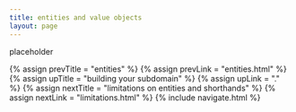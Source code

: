 ```yaml
---
title: entities and value objects
layout: page
---
```


placeholder

{% assign prevTitle = "entities" %}
{% assign prevLink = "entities.html" %}
{% assign upTitle = "building your subdomain" %}
{% assign upLink = "." %}
{% assign nextTitle = "limitations on entities and shorthands" %}
{% assign nextLink = "limitations.html" %}
{% include navigate.html %}

